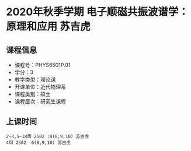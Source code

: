 # 2020年秋季学期 电子顺磁共振波谱学：原理和应用 苏吉虎






## 课程信息

- 课程号：PHYS6501P.01
- 学分：3
- 教学类型：理论课
- 开课单位：近代物理系
- 课程类别：硕士
- 课程层次：研究生课程

## 上课时间

```
2~3,5~18周 2502 :4(8,9,10) 苏吉虎
4周 2502 :6(8,9,10) 苏吉虎
```

